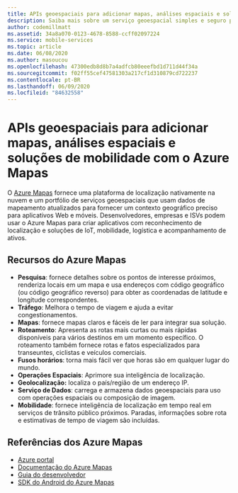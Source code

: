 ```yaml
---
title: APIs geoespaciais para adicionar mapas, análises espaciais e soluções de mobilidade com o Azure Mapas
description: Saiba mais sobre um serviço geoespacial simples e seguro para criar aplicativos móveis com reconhecimento de local.
author: codemillmatt
ms.assetid: 34a8a070-0123-4678-8588-ccff02097224
ms.service: mobile-services
ms.topic: article
ms.date: 06/08/2020
ms.author: masoucou
ms.openlocfilehash: 47300edb8d8b7a4adfcb80eeefbd1d711d44f34a
ms.sourcegitcommit: f02ff55cef47581303a217cf1d310879cd722237
ms.contentlocale: pt-BR
ms.lasthandoff: 06/09/2020
ms.locfileid: "84632558"
---
```

# <a name="geospatial-apis-to-add-maps-spatial-analytics-and-mobility-solutions-with-azure-maps"></a>APIs geoespaciais para adicionar mapas, análises espaciais e soluções de mobilidade com o Azure Mapas

O [Azure Mapas](https://azure.microsoft.com/services/azure-maps/) fornece uma plataforma de localização nativamente na nuvem e um portfólio de serviços geoespaciais que usam dados de mapeamento atualizados para fornecer um contexto geográfico preciso para aplicativos Web e móveis. Desenvolvedores, empresas e ISVs podem usar o Azure Mapas para criar aplicativos com reconhecimento de localização e soluções de IoT, mobilidade, logística e acompanhamento de ativos.

## <a name="azure-maps-features"></a>Recursos do Azure Mapas

- **Pesquisa**: fornece detalhes sobre os pontos de interesse próximos, renderiza locais em um mapa e usa endereços com código geográfico (ou código geográfico reverso) para obter as coordenadas de latitude e longitude correspondentes.
- **Tráfego**: Melhora o tempo de viagem e ajuda a evitar congestionamentos.
- **Mapas**: fornece mapas claros e fáceis de ler para integrar sua solução.
- **Roteamento**: Apresenta as rotas mais curtas ou mais rápidas disponíveis para vários destinos em um momento específico. O roteamento também fornece rotas e fatos especializados para transeuntes, ciclistas e veículos comerciais.
- **Fusos horários**: torna mais fácil ver que horas são em qualquer lugar do mundo.
- **Operações Espaciais**: Aprimore sua inteligência de localização.
- **Geolocalização:** localiza o país/região de um endereço IP.
- **Serviço de Dados**: carrega e armazena dados geoespaciais para uso com operações espaciais ou composição de imagem.
- **Mobilidade**: fornece inteligência de localização em tempo real em serviços de trânsito público próximos. Paradas, informações sobre rota e estimativas de tempo de viagem são incluídas.

## <a name="azure-maps-references"></a>Referências dos Azure Mapas

- [Azure portal](https://portal.azure.com) 
- [Documentação do Azure Mapas](/azure/azure-maps/about-azure-maps)
- [Guia do desenvolvedor](/azure/azure-maps/how-to-use-android-map-control-library)
- [SDK do Android do Azure Mapas](/azure/azure-maps/how-to-use-android-map-control-library)
